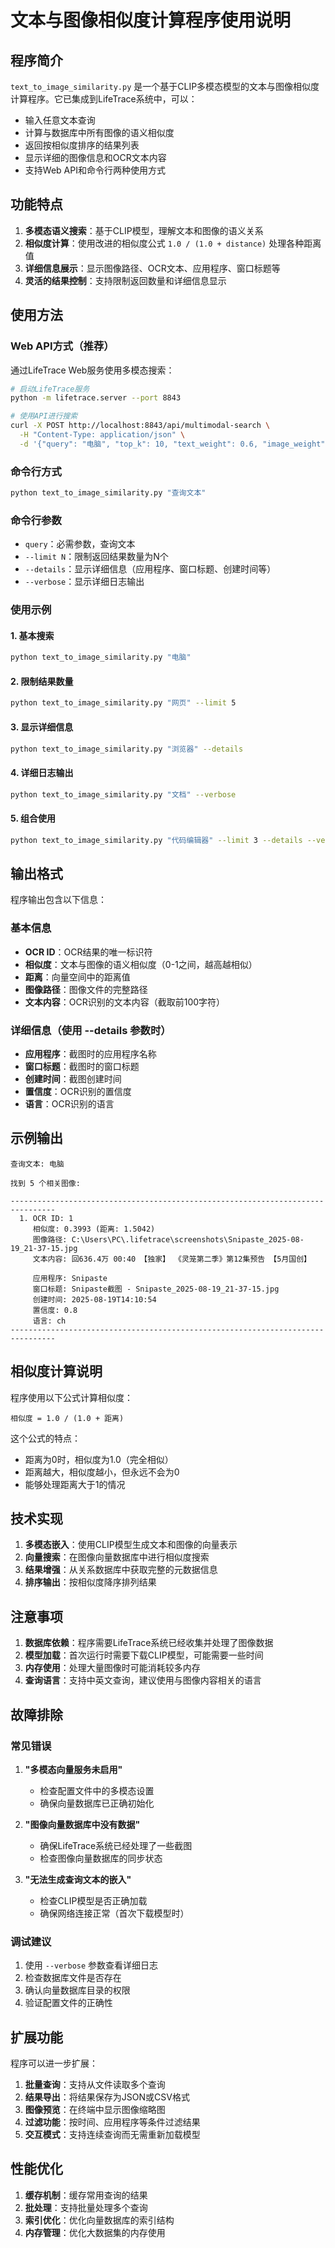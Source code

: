 # 文本与图像相似度计算程序使用说明

## 程序简介

`text_to_image_similarity.py` 是一个基于CLIP多模态模型的文本与图像相似度计算程序。它已集成到LifeTrace系统中，可以：

- 输入任意文本查询
- 计算与数据库中所有图像的语义相似度
- 返回按相似度排序的结果列表
- 显示详细的图像信息和OCR文本内容
- 支持Web API和命令行两种使用方式

## 功能特点

1. **多模态语义搜索**：基于CLIP模型，理解文本和图像的语义关系
2. **相似度计算**：使用改进的相似度公式 `1.0 / (1.0 + distance)` 处理各种距离值
3. **详细信息展示**：显示图像路径、OCR文本、应用程序、窗口标题等
4. **灵活的结果控制**：支持限制返回数量和详细信息显示

## 使用方法

### Web API方式（推荐）

通过LifeTrace Web服务使用多模态搜索：

```bash
# 启动LifeTrace服务
python -m lifetrace.server --port 8843

# 使用API进行搜索
curl -X POST http://localhost:8843/api/multimodal-search \
  -H "Content-Type: application/json" \
  -d '{"query": "电脑", "top_k": 10, "text_weight": 0.6, "image_weight": 0.4}'
```

### 命令行方式

```bash
python text_to_image_similarity.py "查询文本"
```

### 命令行参数

- `query`：必需参数，查询文本
- `--limit N`：限制返回结果数量为N个
- `--details`：显示详细信息（应用程序、窗口标题、创建时间等）
- `--verbose`：显示详细日志输出

### 使用示例

#### 1. 基本搜索
```bash
python text_to_image_similarity.py "电脑"
```

#### 2. 限制结果数量
```bash
python text_to_image_similarity.py "网页" --limit 5
```

#### 3. 显示详细信息
```bash
python text_to_image_similarity.py "浏览器" --details
```

#### 4. 详细日志输出
```bash
python text_to_image_similarity.py "文档" --verbose
```

#### 5. 组合使用
```bash
python text_to_image_similarity.py "代码编辑器" --limit 3 --details --verbose
```

## 输出格式

程序输出包含以下信息：

### 基本信息
- **OCR ID**：OCR结果的唯一标识符
- **相似度**：文本与图像的语义相似度（0-1之间，越高越相似）
- **距离**：向量空间中的距离值
- **图像路径**：图像文件的完整路径
- **文本内容**：OCR识别的文本内容（截取前100字符）

### 详细信息（使用 --details 参数时）
- **应用程序**：截图时的应用程序名称
- **窗口标题**：截图时的窗口标题
- **创建时间**：截图创建时间
- **置信度**：OCR识别的置信度
- **语言**：OCR识别的语言

## 示例输出

```
查询文本: 电脑

找到 5 个相关图像:

--------------------------------------------------------------------------------
  1. OCR ID: 1
     相似度: 0.3993 (距离: 1.5042)
     图像路径: C:\Users\PC\.lifetrace\screenshots\Snipaste_2025-08-19_21-37-15.jpg
     文本内容: 回636.4万 00:40 【独家】 《灵笼第二季》第12集预告 【5月国创】
     
     应用程序: Snipaste
     窗口标题: Snipaste截图 - Snipaste_2025-08-19_21-37-15.jpg
     创建时间: 2025-08-19T14:10:54
     置信度: 0.8
     语言: ch
--------------------------------------------------------------------------------
```

## 相似度计算说明

程序使用以下公式计算相似度：

```
相似度 = 1.0 / (1.0 + 距离)
```

这个公式的特点：
- 距离为0时，相似度为1.0（完全相似）
- 距离越大，相似度越小，但永远不会为0
- 能够处理距离大于1的情况

## 技术实现

1. **多模态嵌入**：使用CLIP模型生成文本和图像的向量表示
2. **向量搜索**：在图像向量数据库中进行相似度搜索
3. **结果增强**：从关系数据库中获取完整的元数据信息
4. **排序输出**：按相似度降序排列结果

## 注意事项

1. **数据库依赖**：程序需要LifeTrace系统已经收集并处理了图像数据
2. **模型加载**：首次运行时需要下载CLIP模型，可能需要一些时间
3. **内存使用**：处理大量图像时可能消耗较多内存
4. **查询语言**：支持中英文查询，建议使用与图像内容相关的语言

## 故障排除

### 常见错误

1. **"多模态向量服务未启用"**
   - 检查配置文件中的多模态设置
   - 确保向量数据库已正确初始化

2. **"图像向量数据库中没有数据"**
   - 确保LifeTrace系统已经处理了一些截图
   - 检查图像向量数据库的同步状态

3. **"无法生成查询文本的嵌入"**
   - 检查CLIP模型是否正确加载
   - 确保网络连接正常（首次下载模型时）

### 调试建议

1. 使用 `--verbose` 参数查看详细日志
2. 检查数据库文件是否存在
3. 确认向量数据库目录的权限
4. 验证配置文件的正确性

## 扩展功能

程序可以进一步扩展：

1. **批量查询**：支持从文件读取多个查询
2. **结果导出**：将结果保存为JSON或CSV格式
3. **图像预览**：在终端中显示图像缩略图
4. **过滤功能**：按时间、应用程序等条件过滤结果
5. **交互模式**：支持连续查询而无需重新加载模型

## 性能优化

1. **缓存机制**：缓存常用查询的结果
2. **批处理**：支持批量处理多个查询
3. **索引优化**：优化向量数据库的索引结构
4. **内存管理**：优化大数据集的内存使用